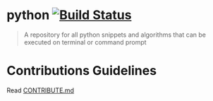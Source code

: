 # python  [![Build Status](https://travis-ci.org/prognite/python.svg?branch=master)](https://travis-ci.org/prognite/python)
> A repository for all python snippets and algorithms that can be executed on terminal or command prompt

# Contributions Guidelines
Read [CONTRIBUTE.md](https://github.com/prognite/python/blob/master/CONTRIBUTE.md)

